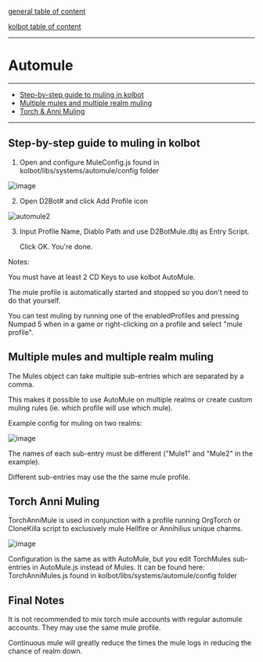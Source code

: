 [general table of content](https://github.com/blizzhackers/documentation/#diablo-2-botting-system)

[kolbot table of content](https://github.com/blizzhackers/documentation/tree/master/kolbot/#kolbot)

---

# Automule

---

* [Step-by-step guide to muling in kolbot](#step-by-step-guide-to-muling-in-kolbot)
* [Multiple mules and multiple realm muling](#multiple-mules-and-multiple-realm-muling)
* [Torch & Anni Muling](#torch-anni-muling)

---

## Step-by-step guide to muling in kolbot

1. Open and configure MuleConfig.js found in kolbot/libs/systems/automule/config folder 

![image](https://github.com/magace/documentation/assets/7795098/248d11bb-01de-4c73-b1af-ea58f1d63327)

2. Open D2Bot# and click Add Profile icon

![automule2](assets/kolbot-automule2.png)

3. Input Profile Name, Diablo Path and use D2BotMule.dbj as Entry Script.

	Click OK. You're done.

Notes:

You must have at least 2 CD Keys to use kolbot AutoMule.

The mule profile is automatically started and stopped so you don't need to do that yourself.

You can test muling by running one of the enabledProfiles and pressing Numpad 5 when in a game or right-clicking on a profile and select "mule profile".


## Multiple mules and multiple realm muling

The Mules object can take multiple sub-entries which are separated by a comma.

This makes it possible to use AutoMule on multiple realms or create custom muling rules (ie. which profile will use which mule).

Example config for muling on two realms: 

![image](https://github.com/magace/documentation/assets/7795098/5feed9b9-a1f6-4846-970b-761e02f8a888)

The names of each sub-entry must be different ("Mule1" and "Mule2" in the example).

Different sub-entries may use the the same mule profile.


## Torch Anni Muling

TorchAnniMule is used in conjunction with a profile running OrgTorch or CloneKilla script to exclusively mule Hellfire or Annihilius unique charms.

![image](https://github.com/magace/documentation/assets/7795098/22bd341b-59c2-4bd5-8873-edfb5ced6251)

Configuration is the same as with AutoMule, but you edit TorchMules sub-entries in AutoMule.js instead of Mules.
It can be found here: TorchAnniMules.js found in kolbot/libs/systems/automule/config folder 

## Final Notes
It is not recommended to mix torch mule accounts with regular automule accounts. They may use the same mule profile.

Continuous mule will greatly reduce the times the mule logs in reducing the chance of realm down.

